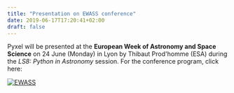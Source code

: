 ```yaml
---
title: "Presentation on EWASS conference"
date: 2019-06-17T17:20:41+02:00
draft: false
---
```


Pyxel will be presented at the **European Week of Astronomy and Space Science**
on 24 June (Monday) in Lyon by Thibaut Prod'homme (ESA) during the *LS8: Python in Astronomy* session.
For the conference program, click here:    

<a href="http://ewass.kuoni-congress.info/2019/programme/#!/" target="_blank"><img src="/img/ewass.png" alt="EWASS">